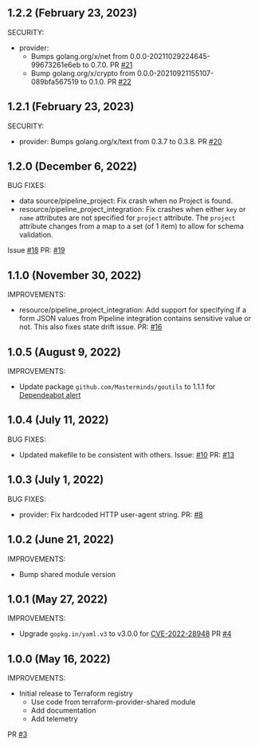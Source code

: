 ## 1.2.2 (February 23, 2023)

SECURITY:
* provider:
  * Bumps golang.org/x/net from 0.0.0-20211029224645-99673261e6eb to 0.7.0. PR [#21](https://github.com/jfrog/terraform-provider-pipeline/pull/21)
  * Bump golang.org/x/crypto from 0.0.0-20210921155107-089bfa567519 to 0.1.0. PR [#22](https://github.com/jfrog/terraform-provider-pipeline/pull/22)

## 1.2.1 (February 23, 2023)

SECURITY:
* provider: Bumps golang.org/x/text from 0.3.7 to 0.3.8. PR [#20](https://github.com/jfrog/terraform-provider-pipeline/pull/20)

## 1.2.0 (December 6, 2022)

BUG FIXES:
* data source/pipeline_project: Fix crash when no Project is found.
* resource/pipeline_project_integration: Fix crashes when either `key` or `name` attributes are not specified for `project` attribute. The `project` attribute changes from a map to a set (of 1 item) to allow for schema validation.

Issue [#18](https://github.com/jfrog/terraform-provider-pipeline/issues/18) PR: [#19](https://github.com/jfrog/terraform-provider-pipeline/pull/19)

## 1.1.0 (November 30, 2022)

IMPROVEMENTS:

* resource/pipeline_project_integration: Add support for specifying if a form JSON values from Pipeline integration contains sensitive value or not. This also fixes state drift issue. PR: [#16](https://github.com/jfrog/terraform-provider-pipeline/pull/16)

## 1.0.5 (August 9, 2022)

IMPROVEMENTS:

* Update package `github.com/Masterminds/goutils` to 1.1.1 for [Dependeabot alert](https://github.com/jfrog/terraform-provider-pipeline/security/dependabot/3)

## 1.0.4 (July 11, 2022)

BUG FIXES:

* Updated makefile to be consistent with others. Issue: [#10](https://github.com/jfrog/terraform-provider-pipeline/issues/10) PR: [#13](https://github.com/jfrog/terraform-provider-pipeline/pull/13)

## 1.0.3 (July 1, 2022)

BUG FIXES:

* provider: Fix hardcoded HTTP user-agent string. PR: [#8](https://github.com/jfrog/terraform-provider-pipeline/pull/8)

## 1.0.2 (June 21, 2022)

IMPROVEMENTS:

* Bump shared module version

## 1.0.1 (May 27, 2022)

IMPROVEMENTS:

* Upgrade `gopkg.in/yaml.v3` to v3.0.0 for [CVE-2022-28948](https://nvd.nist.gov/vuln/detail/CVE-2022-28948) PR [#4](https://github.com/jfrog/terraform-provider-pipeline/pull/4)

## 1.0.0 (May 16, 2022)

IMPROVEMENTS:

* Initial release to Terraform registry
  * Use code from terraform-provider-shared module
  * Add documentation
  * Add telemetry

PR [#3](https://github.com/jfrog/terraform-provider-pipeline/pull/3)
